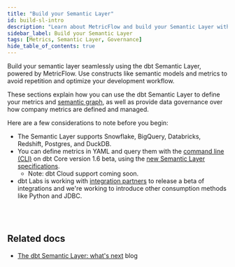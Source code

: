 ```yaml
---
title: "Build your Semantic Layer"
id: build-sl-intro
description: "Learn about MetricFlow and build your Semantic Layer with Semantic models and Metrics"
sidebar_label: Build your Semantic Layer
tags: [Metrics, Semantic Layer, Governance]
hide_table_of_contents: true
---
```


Build your semantic layer seamlessly using the dbt Semantic Layer, powered by MetricFlow. Use constructs like semantic models and metrics to avoid repetition and optimize your development workflow.

These sections explain how you can use the dbt Semantic Layer to define your metrics and [semantic graph](/docs/build/metricflow-core-concepts#semantic-graph), as well as provide data governance over how company metrics are defined and managed. 

Here are a few considerations to note before you begin:

- The Semantic Layer supports Snowflake, BigQuery, Databricks, Redshift, Postgres, and DuckDB.
- You can define metrics in YAML and query them with the [command line (CLI)](/docs/core/about-the-cli) on dbt Core version 1.6 beta, using the [new Semantic Layer specifications](https://github.com/dbt-labs/dbt-core/discussions/7456).
  * Note: dbt Cloud support coming soon.
- dbt Labs is working with [integration partners](https://www.getdbt.com/product/semantic-layer-integrations) to release a beta of integrations and we're working to introduce other consumption methods like Python and JDBC. <br /><br />

<div className="grid--4-col">


<Card
    title="Quickstart"
    body="Learn how to create a semantic model, a metric, and test and upload your metric using the Semantic Layer powered by MetricFlow."
    link="/docs/build/sl-getting-started"
    icon="rocket"/>

<Card
    title="About MetricFlow"
    body="Understand MetricFlow's core concepts, key principles, and how to use this powerful tool."
    link="/docs/build/metricflow-core-concepts"
    icon="rocket"/>

  <Card
    title="Semantic model"
    body="Use Semantic models as the basis for defining data. They act as nodes in the semantic graph, with entities connecting them."
    link="/docs/build/semantic-models"
    icon="rocket"/>

  <Card
    title="Metrics"
    body="Define metrics in your project by combining measures, constraints, or functions in YAML or separate files."
    link="/docs/build/metrics-overview"
    icon="rocket"/>   

</div> <br />


## Related docs

- [The dbt Semantic Layer: what's next](https://www.getdbt.com/blog/dbt-semantic-layer-whats-next/) blog




